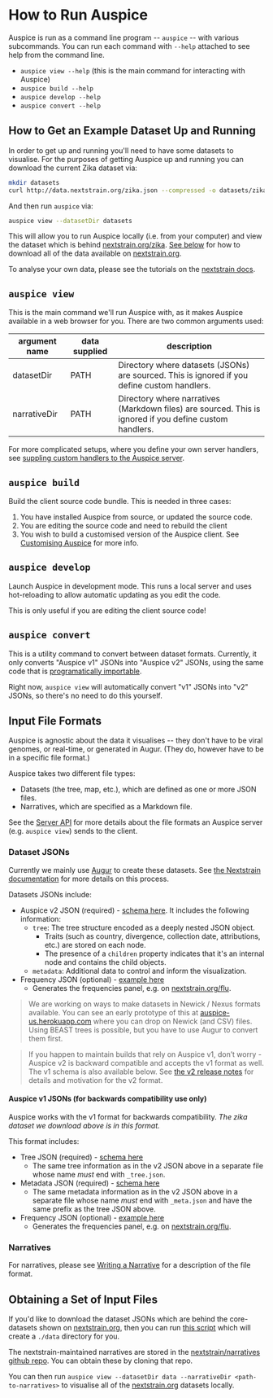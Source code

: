 # How to Run Auspice

Auspice is run as a command line program -- `auspice` -- with various subcommands.
You can run each command with `--help` attached to see help from the command line.

* `auspice view --help` (this is the main command for interacting with Auspice)
* `auspice build --help`
* `auspice develop --help`
* `auspice convert --help`


## How to Get an Example Dataset Up and Running

In order to get up and running you'll need to have some datasets to visualise.
For the purposes of getting Auspice up and running you can download the current Zika dataset via:

```bash
mkdir datasets
curl http://data.nextstrain.org/zika.json --compressed -o datasets/zika.json
```

And then run `auspice` via:
```bash
auspice view --datasetDir datasets
```

This will allow you to run Auspice locally (i.e. from your computer) and view the dataset which is behind [nextstrain.org/zika](https://nextstrain.org/zika).
[See below](#obtaining-a-set-of-input-files) for how to download all of the data available on [nextstrain.org](https://nextstrain.org).


To analyse your own data, please see the tutorials on the [nextstrain docs](https://nextstrain.org/docs/).

## `auspice view`

This is the main command we'll run Auspice with, as it makes Auspice available in a web browser for you.
There are two common arguments used:

| argument name | data supplied | description |
| --------      | ----------     | --------    |
|datasetDir    | PATH   |    Directory where datasets (JSONs) are sourced. This is  ignored if you define custom handlers. |
|narrativeDir    | PATH   |  Directory where narratives (Markdown files) are  sourced. This is ignored if you define custom handlers. |

For more complicated setups, where you define your own server handlers, see [suppling custom handlers to the Auspice server](../server/api.md#suppling-custom-handlers-to-the-auspice-server).

## `auspice build`

Build the client source code bundle.
This is needed in three cases:
1. You have installed Auspice from source, or updated the source code.
1. You are editing the source code and need to rebuild the client
1. You wish to build a customised version of the Auspice client.
See [Customising Auspice](../customise-client/index) for more info.


## `auspice develop`

Launch Auspice in development mode. This runs a local server and uses
hot-reloading to allow automatic updating as you edit the code.

This is only useful if you are editing the client source code!

## `auspice convert`

This is a utility command to convert between dataset formats.
Currently, it only converts "Auspice v1" JSONs into "Auspice v2" JSONs, using the same code that is [programatically importable](../server/api.md#convertfromv1).

Right now, `auspice view` will automatically convert "v1" JSONs into "v2" JSONs, so there's no need to do this yourself.


## Input File Formats

Auspice is agnostic about the data it visualises -- they don't have to be viral genomes, or real-time, or generated in Augur.
(They do, however have to be in a specific file format.)

Auspice takes two different file types: 
* Datasets (the tree, map, etc.), which are defined as one or more JSON files.
* Narratives, which are specified as a Markdown file.

See the [Server API](../server/api.md) for more details about the file formats an Auspice server (e.g. `auspice view`) sends to the client.

### Dataset JSONs

Currently we mainly use [Augur](https://github.com/nextstrain/augur) to create these datasets.
See [the Nextstrain documentation](https://nextstrain.org/docs/bioinformatics/introduction-to-augur) for more details on this process.

Datasets JSONs include:
* Auspice v2 JSON (required) - [schema here](https://github.com/nextstrain/augur/blob/master/augur/data/schema-export-v2.json). It includes the following information:
  * `tree`: The tree structure encoded as a deeply nested JSON object.
    * Traits (such as country, divergence, collection date, attributions, etc.) are stored on each node. 
    * The presence of a `children` property indicates that it's an internal node and contains the child objects. 
  * `metadata`: Additional data to control and inform the visualization. 
* Frequency JSON (optional) - [example here](http://data.nextstrain.org/flu_seasonal_h3n2_ha_2y_tip-frequencies.json)
  * Generates the frequencies panel, e.g. on [nextstrain.org/flu](https://nextstrain.org/flu).

> We are working on ways to make datasets in Newick / Nexus formats available. You can see an early prototype of this at [auspice-us.herokuapp.com](https://auspice-us.herokuapp.com/) where you can drop on Newick (and CSV) files.
Using BEAST trees is possible, but you have to use Augur to convert them first.

> If you happen to maintain builds that rely on Auspice v1, don’t worry - Auspice v2 is backward compatible and accepts the v1 format as well. The v1 schema is also available below.
See [the v2 release notes](../releases/v2.md) for details and motivation for the v2 format.

#### Auspice v1 JSONs (for backwards compatibility use only)

Auspice works with the v1 format for backwards compatibility. _The zika dataset we download above is in this format._

This format includes:
* Tree JSON (required) - [schema here](https://github.com/nextstrain/augur/blob/master/augur/data/schema-export-v1-tree.json)
  * The same tree information as in the v2 JSON above in a separate file whose name _must_ end with `_tree.json`.
* Metadata JSON (required) - [schema here](https://github.com/nextstrain/augur/blob/master/augur/data/schema-export-v1-meta.json)
  * The same metadata information as in the v2 JSON above in a separate file whose name _must_ end with `_meta.json` and have the same prefix as the tree JSON above. 
* Frequency JSON (optional) - [example here](http://data.nextstrain.org/flu_seasonal_h3n2_ha_2y_tip-frequencies.json)
  * Generates the frequencies panel, e.g. on [nextstrain.org/flu](https://nextstrain.org/flu). 


### Narratives
For narratives, please see [Writing a Narrative](https://docs.nextstrain.org/en/latest/tutorials/narratives-how-to-write.html) for a description of the file format.


## Obtaining a Set of Input Files

If you'd like to download the dataset JSONs which are behind the core-datasets shown on [nextstrain.org](https://nextstrain.org), then you can run [this script](https://github.com/nextstrain/auspice/blob/master/scripts/get-data.sh) which will create a `./data` directory for you.

The nextstrain-maintained narratives are stored in the [nextstrain/narratives github repo](https://github.com/nextstrain/narratives).
You can obtain these by cloning that repo.

You can then run `auspice view --datasetDir data --narrativeDir <path-to-narratives>` to visualise all of the [nextstrain.org](https://nextstrain.org) datasets locally.
